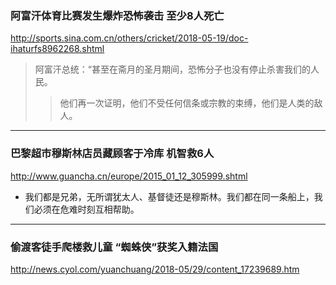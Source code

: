 ### 阿富汗体育比赛发生爆炸恐怖袭击 至少8人死亡
http://sports.sina.com.cn/others/cricket/2018-05-19/doc-ihaturfs8962268.shtml
>阿富汗总统：“甚至在斋月的圣月期间，恐怖分子也没有停止杀害我们的人民。
>>他们再一次证明，他们不受任何信条或宗教的束缚，他们是人类的敌人。
---
### 巴黎超市穆斯林店员藏顾客于冷库 机智救6人
http://www.guancha.cn/europe/2015_01_12_305999.shtml
- 我们都是兄弟，无所谓犹太人、基督徒还是穆斯林。我们都在同一条船上，我们必须在危难时刻互相帮助。
---
### 偷渡客徒手爬楼救儿童 “蜘蛛侠”获奖入籍法国
http://news.cyol.com/yuanchuang/2018-05/29/content_17239689.htm